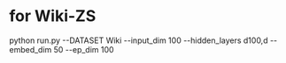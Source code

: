 

# for Wiki-ZS

python run.py --DATASET Wiki --input_dim 100 --hidden_layers d100,d --embed_dim 50 --ep_dim 100